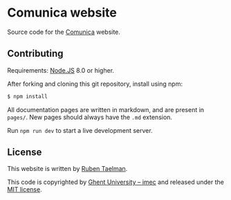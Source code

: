 # Comunica website

Source code for the [Comunica](https://comunica.linkeddatafragments.org/) website.

## Contributing

Requirements: [Node.JS](https://nodejs.org/en/) 8.0 or higher. 

After forking and cloning this git repository, install using npm:
```bash
$ npm install
```

All documentation pages are written in markdown, and are present in `pages/`.
New pages should always have the `.md` extension.

Run `npm run dev` to start a live development server.

## License
This website is written by [Ruben Taelman](https://www.rubensworks.net/).

This code is copyrighted by [Ghent University – imec](http://idlab.ugent.be/)
and released under the [MIT license](http://opensource.org/licenses/MIT).
